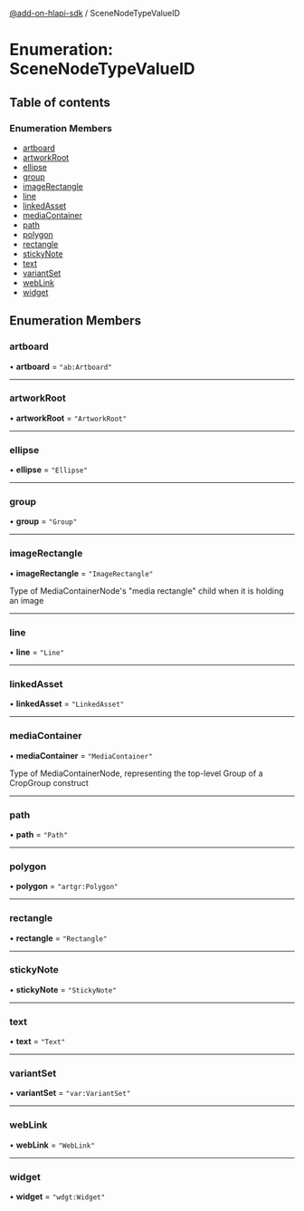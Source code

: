[@add-on-hlapi-sdk](../overview.md) / SceneNodeTypeValueID

# Enumeration: SceneNodeTypeValueID

## Table of contents

### Enumeration Members

- [artboard](SceneNodeTypeValueID.md#artboard)
- [artworkRoot](SceneNodeTypeValueID.md#artworkRoot)
- [ellipse](SceneNodeTypeValueID.md#ellipse)
- [group](SceneNodeTypeValueID.md#group)
- [imageRectangle](SceneNodeTypeValueID.md#imageRectangle)
- [line](SceneNodeTypeValueID.md#line)
- [linkedAsset](SceneNodeTypeValueID.md#linkedAsset)
- [mediaContainer](SceneNodeTypeValueID.md#mediaContainer)
- [path](SceneNodeTypeValueID.md#path)
- [polygon](SceneNodeTypeValueID.md#polygon)
- [rectangle](SceneNodeTypeValueID.md#rectangle)
- [stickyNote](SceneNodeTypeValueID.md#stickyNote)
- [text](SceneNodeTypeValueID.md#text)
- [variantSet](SceneNodeTypeValueID.md#variantSet)
- [webLink](SceneNodeTypeValueID.md#webLink)
- [widget](SceneNodeTypeValueID.md#widget)

## Enumeration Members

### <a id="artboard" name="artboard"></a> artboard

• **artboard** = ``"ab:Artboard"``

___

### <a id="artworkRoot" name="artworkRoot"></a> artworkRoot

• **artworkRoot** = ``"ArtworkRoot"``

___

### <a id="ellipse" name="ellipse"></a> ellipse

• **ellipse** = ``"Ellipse"``

___

### <a id="group" name="group"></a> group

• **group** = ``"Group"``

___

### <a id="imageRectangle" name="imageRectangle"></a> imageRectangle

• **imageRectangle** = ``"ImageRectangle"``

Type of MediaContainerNode's "media rectangle" child when it is holding an image

___

### <a id="line" name="line"></a> line

• **line** = ``"Line"``

___

### <a id="linkedAsset" name="linkedAsset"></a> linkedAsset

• **linkedAsset** = ``"LinkedAsset"``

___

### <a id="mediaContainer" name="mediaContainer"></a> mediaContainer

• **mediaContainer** = ``"MediaContainer"``

Type of MediaContainerNode, representing the top-level Group of a CropGroup construct

___

### <a id="path" name="path"></a> path

• **path** = ``"Path"``

___

### <a id="polygon" name="polygon"></a> polygon

• **polygon** = ``"artgr:Polygon"``

___

### <a id="rectangle" name="rectangle"></a> rectangle

• **rectangle** = ``"Rectangle"``

___

### <a id="stickyNote" name="stickyNote"></a> stickyNote

• **stickyNote** = ``"StickyNote"``

___

### <a id="text" name="text"></a> text

• **text** = ``"Text"``

___

### <a id="variantSet" name="variantSet"></a> variantSet

• **variantSet** = ``"var:VariantSet"``

___

### <a id="webLink" name="webLink"></a> webLink

• **webLink** = ``"WebLink"``

___

### <a id="widget" name="widget"></a> widget

• **widget** = ``"wdgt:Widget"``

